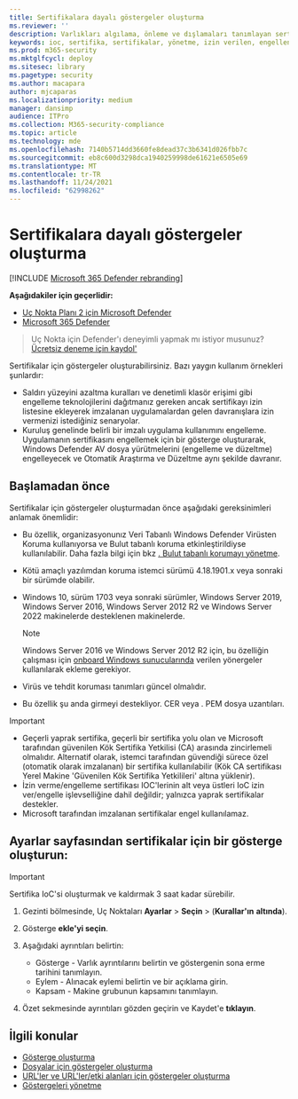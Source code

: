 ```yaml
---
title: Sertifikalara dayalı göstergeler oluşturma
ms.reviewer: ''
description: Varlıkları algılama, önleme ve dışlamaları tanımlayan sertifikalara dayalı göstergeler oluşturun.
keywords: ioc, sertifika, sertifikalar, yönetme, izin verilen, engellendi, engelle, temiz, kötü amaçlı, dosya karma, ip adresi, url'ler, etki alanı
ms.prod: m365-security
ms.mktglfcycl: deploy
ms.sitesec: library
ms.pagetype: security
ms.author: macapara
author: mjcaparas
ms.localizationpriority: medium
manager: dansimp
audience: ITPro
ms.collection: M365-security-compliance
ms.topic: article
ms.technology: mde
ms.openlocfilehash: 7140b5714dd3660fe8dead37c3b6341d026fbb7c
ms.sourcegitcommit: eb8c600d3298dca1940259998de61621e6505e69
ms.translationtype: MT
ms.contentlocale: tr-TR
ms.lasthandoff: 11/24/2021
ms.locfileid: "62998262"
---
```

# <a name="create-indicators-based-on-certificates"></a>Sertifikalara dayalı göstergeler oluşturma

[!INCLUDE [Microsoft 365 Defender rebranding](../../includes/microsoft-defender.md)]


**Aşağıdakiler için geçerlidir:**
- [Uç Nokta Planı 2 için Microsoft Defender](https://go.microsoft.com/fwlink/p/?linkid=2154037)
- [Microsoft 365 Defender](https://go.microsoft.com/fwlink/?linkid=2118804)

> Uç Nokta için Defender'ı deneyimli yapmak mı istiyor musunuz? [Ücretsiz deneme için kaydol'](https://www.microsoft.com/WindowsForBusiness/windows-atp?ocid=docs-wdatp-automationexclusionlist-abovefoldlink)

Sertifikalar için göstergeler oluşturabilirsiniz. Bazı yaygın kullanım örnekleri şunlardır:

- Saldırı yüzeyini azaltma kuralları ve denetimli klasör erişimi gibi engelleme teknolojilerini [](attack-surface-reduction.md) dağıtmanız gereken ancak sertifikayı izin listesine ekleyerek imzalanan uygulamalardan gelen davranışlara izin vermenizi istediğiniz senaryolar.[](controlled-folders.md)
- Kuruluş genelinde belirli bir imzalı uygulama kullanımını engelleme. Uygulamanın sertifikasını engellemek için bir gösterge oluşturarak, Windows Defender AV dosya yürütmelerini (engelleme ve düzeltme) engelleyecek ve Otomatik Araştırma ve Düzeltme aynı şekilde davranır.

## <a name="before-you-begin"></a>Başlamadan önce

Sertifikalar için göstergeler oluşturmadan önce aşağıdaki gereksinimleri anlamak önemlidir:

- Bu özellik, organizasyonunız Veri Tabanlı Windows Defender Virüsten Koruma kullanıyorsa ve Bulut tabanlı koruma etkinleştirildiyse kullanılabilir. Daha fazla bilgi için bkz [. Bulut tabanlı korumayı yönetme](/windows/security/threat-protection/microsoft-defender-antivirus/deploy-manage-report-microsoft-defender-antivirus).
- Kötü amaçlı yazılımdan koruma istemci sürümü 4.18.1901.x veya sonraki bir sürümde olabilir.
- Windows 10, sürüm 1703 veya sonraki sürümler, Windows Server 2019, Windows Server 2016, Windows Server 2012 R2 ve Windows Server 2022 makinelerde desteklenen makinelerde.
    
    >[!NOTE]
    >Windows Server 2016 ve Windows Server 2012 R2 için, bu özelliğin çalışması için [onboard Windows sunucularında](configure-server-endpoints.md#windows-server-2012-r2-and-windows-server-2016) verilen yönergeler kullanılarak ekleme gerekiyor. 

- Virüs ve tehdit koruması tanımları güncel olmalıdır.
- Bu özellik şu anda girmeyi destekliyor. CER veya . PEM dosya uzantıları.

> [!IMPORTANT]
>
> - Geçerli yaprak sertifika, geçerli bir sertifika yolu olan ve Microsoft tarafından güvenilen Kök Sertifika Yetkilisi (CA) arasında zincirlemeli olmalıdır. Alternatif olarak, istemci tarafından güvendiği sürece özel (otomatik olarak imzalanan) bir sertifika kullanılabilir (Kök CA sertifikası Yerel Makine 'Güvenilen Kök Sertifika Yetkilileri' altına yüklenir).
> - İzin verme/engelleme sertifikası IOC'lerinin alt veya üstleri IoC izin ver/engelle işlevselliğine dahil değildir; yalnızca yaprak sertifikalar destekler.
> - Microsoft tarafından imzalanan sertifikalar engel kullanılamaz.

## <a name="create-an-indicator-for-certificates-from-the-settings-page"></a>Ayarlar sayfasından sertifikalar için bir gösterge oluşturun:

> [!IMPORTANT]
> Sertifika IoC'si oluşturmak ve kaldırmak 3 saat kadar sürebilir.

1. Gezinti bölmesinde, Uç Noktaları **Ayarlar** \> **Seçin** \> (**Kurallar'ın** **altında**).

2. Gösterge **ekle'yi seçin**.

3. Aşağıdaki ayrıntıları belirtin:
   - Gösterge - Varlık ayrıntılarını belirtin ve göstergenin sona erme tarihini tanımlayın.
   - Eylem - Alınacak eylemi belirtin ve bir açıklama girin.
   - Kapsam - Makine grubunun kapsamını tanımlayın.

4. Özet sekmesinde ayrıntıları gözden geçirin ve Kaydet'e **tıklayın**.

## <a name="related-topics"></a>İlgili konular

- [Gösterge oluşturma](manage-indicators.md)
- [Dosyalar için göstergeler oluşturma](indicator-file.md)
- [URL'ler ve URL'ler/etki alanları için göstergeler oluşturma](indicator-ip-domain.md)
- [Göstergeleri yönetme](indicator-manage.md)
